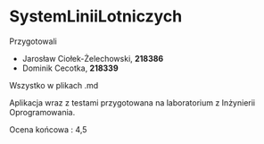 # SystemLiniiLotniczych

Przygotowali
 * Jarosław Ciołek-Żelechowski, **218386**
 * Dominik Cecotka, **218339**
 
 Wszystko w plikach .md
 
 Aplikacja wraz z testami przygotowana na laboratorium z Inżynierii Oprogramowania.
 
 Ocena końcowa : 4,5
